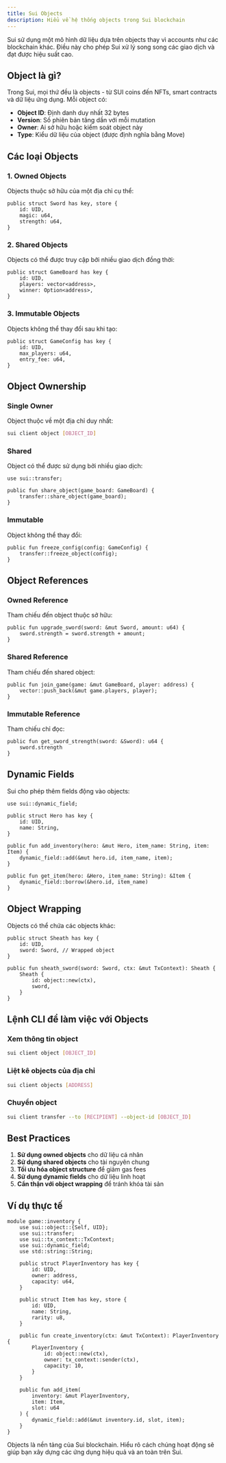 ```yaml
---
title: Sui Objects
description: Hiểu về hệ thống objects trong Sui blockchain
---
```


Sui sử dụng một mô hình dữ liệu dựa trên objects thay vì accounts như các blockchain khác. Điều này cho phép Sui xử lý song song các giao dịch và đạt được hiệu suất cao.

## Object là gì?

Trong Sui, mọi thứ đều là objects - từ SUI coins đến NFTs, smart contracts và dữ liệu ứng dụng. Mỗi object có:

- **Object ID**: Định danh duy nhất 32 bytes
- **Version**: Số phiên bản tăng dần với mỗi mutation
- **Owner**: Ai sở hữu hoặc kiểm soát object này
- **Type**: Kiểu dữ liệu của object (được định nghĩa bằng Move)

## Các loại Objects

### 1. Owned Objects
Objects thuộc sở hữu của một địa chỉ cụ thể:

```move
public struct Sword has key, store {
    id: UID,
    magic: u64,
    strength: u64,
}
```

### 2. Shared Objects
Objects có thể được truy cập bởi nhiều giao dịch đồng thời:

```move
public struct GameBoard has key {
    id: UID,
    players: vector<address>,
    winner: Option<address>,
}
```

### 3. Immutable Objects
Objects không thể thay đổi sau khi tạo:

```move
public struct GameConfig has key {
    id: UID,
    max_players: u64,
    entry_fee: u64,
}
```

## Object Ownership

### Single Owner
Object thuộc về một địa chỉ duy nhất:

```bash
sui client object [OBJECT_ID]
```

### Shared
Object có thể được sử dụng bởi nhiều giao dịch:

```move
use sui::transfer;

public fun share_object(game_board: GameBoard) {
    transfer::share_object(game_board);
}
```

### Immutable
Object không thể thay đổi:

```move
public fun freeze_config(config: GameConfig) {
    transfer::freeze_object(config);
}
```

## Object References

### Owned Reference
Tham chiếu đến object thuộc sở hữu:

```move
public fun upgrade_sword(sword: &mut Sword, amount: u64) {
    sword.strength = sword.strength + amount;
}
```

### Shared Reference
Tham chiếu đến shared object:

```move
public fun join_game(game: &mut GameBoard, player: address) {
    vector::push_back(&mut game.players, player);
}
```

### Immutable Reference
Tham chiếu chỉ đọc:

```move
public fun get_sword_strength(sword: &Sword): u64 {
    sword.strength
}
```

## Dynamic Fields

Sui cho phép thêm fields động vào objects:

```move
use sui::dynamic_field;

public struct Hero has key {
    id: UID,
    name: String,
}

public fun add_inventory(hero: &mut Hero, item_name: String, item: Item) {
    dynamic_field::add(&mut hero.id, item_name, item);
}

public fun get_item(hero: &Hero, item_name: String): &Item {
    dynamic_field::borrow(&hero.id, item_name)
}
```

## Object Wrapping

Objects có thể chứa các objects khác:

```move
public struct Sheath has key {
    id: UID,
    sword: Sword, // Wrapped object
}

public fun sheath_sword(sword: Sword, ctx: &mut TxContext): Sheath {
    Sheath {
        id: object::new(ctx),
        sword,
    }
}
```

## Lệnh CLI để làm việc với Objects

### Xem thông tin object
```bash
sui client object [OBJECT_ID]
```

### Liệt kê objects của địa chỉ
```bash
sui client objects [ADDRESS]
```

### Chuyển object
```bash
sui client transfer --to [RECIPIENT] --object-id [OBJECT_ID]
```

## Best Practices

1. **Sử dụng owned objects** cho dữ liệu cá nhân
2. **Sử dụng shared objects** cho tài nguyên chung
3. **Tối ưu hóa object structure** để giảm gas fees
4. **Sử dụng dynamic fields** cho dữ liệu linh hoạt
5. **Cẩn thận với object wrapping** để tránh khóa tài sản

## Ví dụ thực tế

```move
module game::inventory {
    use sui::object::{Self, UID};
    use sui::transfer;
    use sui::tx_context::TxContext;
    use sui::dynamic_field;
    use std::string::String;

    public struct PlayerInventory has key {
        id: UID,
        owner: address,
        capacity: u64,
    }

    public struct Item has key, store {
        id: UID,
        name: String,
        rarity: u8,
    }

    public fun create_inventory(ctx: &mut TxContext): PlayerInventory {
        PlayerInventory {
            id: object::new(ctx),
            owner: tx_context::sender(ctx),
            capacity: 10,
        }
    }

    public fun add_item(
        inventory: &mut PlayerInventory,
        item: Item,
        slot: u64
    ) {
        dynamic_field::add(&mut inventory.id, slot, item);
    }
}
```

Objects là nền tảng của Sui blockchain. Hiểu rõ cách chúng hoạt động sẽ giúp bạn xây dựng các ứng dụng hiệu quả và an toàn trên Sui. 